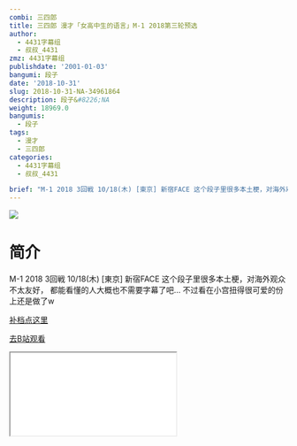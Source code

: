 ```yaml
---
combi: 三四郎
title: 三四郎 漫才「女高中生的语言」M-1 2018第三轮预选
author:
  - 4431字幕组
  - 叔叔_4431
zmz: 4431字幕组
publishdate: '2001-01-03'
bangumi: 段子
date: '2018-10-31'
slug: 2018-10-31-NA-34961864
description: 段子&#8226;NA
weight: 18969.0
bangumis:
  - 段子
tags:
  - 漫才
  - 三四郎
categories:
  - 4431字幕组
  - 叔叔_4431

brief: "M-1 2018 3回戦 10/18(木) [東京] 新宿FACE 这个段子里很多本土梗，对海外观众不太友好， 都能看懂的人大概也不需要字幕了吧... 不过看在小宫扭得很可爱的份上还是做了w"
---
```

![](https://i.imgur.com/hgkb7Fz.jpg)
# 简介  
M-1 2018 3回戦 10/18(木) [東京] 新宿FACE
这个段子里很多本土梗，对海外观众不太友好，
都能看懂的人大概也不需要字幕了吧...
不过看在小宫扭得很可爱的份上还是做了w  

[补档点这里](/lost_found/190226-NA-m1/)

[去B站观看](https://www.bilibili.com/video/av34961864/)
<div class ="resp-container"><iframe class="testiframe" src="//player.bilibili.com/player.html?aid=34961864"", scrolling="no", allowfullscreen="true" > </iframe></div> 
